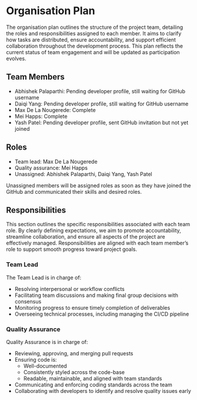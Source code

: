 # Organisation Plan

The organisation plan outlines the structure of the project team, detailing the roles and responsibilities assigned to each member. It aims to clarify how tasks are distributed, ensure accountability, and support efficient collaboration throughout the development process. This plan reflects the current status of team engagement and will be updated as participation evolves.

## Team Members

- Abhishek Palaparthi: Pending developer profile, still waiting for GitHub username
- Daiqi Yang: Pending developer profile, still waiting for GitHub username
- Max De La Nougerede: Complete
- Mei Happs: Complete
- Yash Patel: Pending developer profile, sent GitHub invitation but not yet joined

## Roles

- Team lead: Max De La Nougerede
- Quality assurance: Mei Happs
- Unassigned: Abhishek Palaparthi, Daiqi Yang, Yash Patel

Unassigned members will be assigned roles as soon as they have joined the GitHub and communicated their skills and desired roles.

## Responsibilities

This section outlines the specific responsibilities associated with each team role. By clearly defining expectations, we aim to promote accountability, streamline collaboration, and ensure all aspects of the project are effectively managed. Responsibilities are aligned with each team member’s role to support smooth progress toward project goals.

### Team Lead

The Team Lead is in charge of:
- Resolving interpersonal or workflow conflicts
- Facilitating team discussions and making final group decisions with consensus
- Monitoring progress to ensure timely completion of deliverables
- Overseeing technical processes, including managing the CI/CD pipeline

### Quality Assurance

Quality Assurance is in charge of:
- Reviewing, approving, and merging pull requests
- Ensuring code is:
  - Well-documented
  - Consistently styled across the code-base
  - Readable, maintainable, and aligned with team standards
- Communicating and enforcing coding standards across the team
- Collaborating with developers to identify and resolve quality issues early
